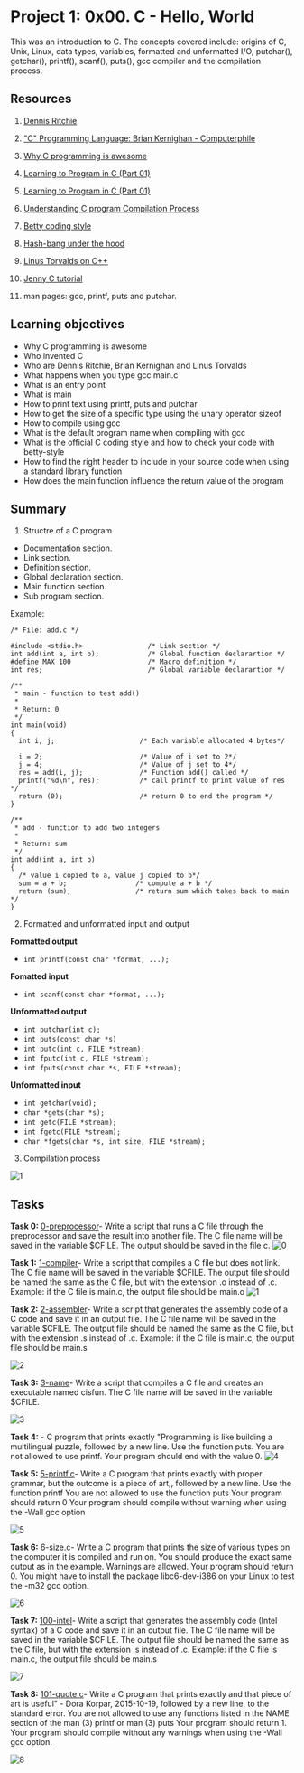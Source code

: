 # **Project 1: 0x00. C - Hello, World**

This was an introduction to C. The concepts covered include: origins of C, Unix, Linux, data types, variables, formatted and unformatted I/O, putchar(), getchar(), printf(), scanf(), puts(), gcc compiler and the compilation process. 

## Resources 

1. [Dennis Ritchie](https://en.wikipedia.org/wiki/Dennis_Ritchie)

2. ["C" Programming Language: Brian Kernighan - Computerphile](https://www.youtube.com/watch?v=de2Hsvxaf8M)

3. [Why C programming is awesome](https://www.youtube.com/watch?v=smGalmxPVYc)

4. [Learning to Program in C (Part 01)](https://www.youtube.com/watch?v=rk2fK2IIiiQ)

5. [Learning to Program in C (Part 01)](https://www.youtube.com/watch?v=FwpP_MsZWnU)

6. [Understanding C program Compilation Process](https://www.youtube.com/watch?v=VDslRumKvRA)

7. [Betty coding style](https://github.com/alx-tools/Betty/wiki)

8. [Hash-bang under the hood](https://twitter.com/unix_byte/status/1024147947393495040?s=21)

9. [Linus Torvalds on C++](https://harmful.cat-v.org/software/c++/linus)

10. [Jenny C tutorial](https://www.youtube.com/watch?v=EjavYOFoJJ0&list=PLdo5W4Nhv31a8UcMN9-35ghv8qyFWD9_S)

11. man pages: gcc, printf, puts and putchar.

## Learning objectives

- Why C programming is awesome
- Who invented C
- Who are Dennis Ritchie, Brian Kernighan and Linus Torvalds
- What happens when you type gcc main.c
- What is an entry point
- What is main
- How to print text using printf, puts and putchar
- How to get the size of a specific type using the unary operator sizeof
- How to compile using gcc
- What is the default program name when compiling with gcc
- What is the official C coding style and how to check your code with betty-style
- How to find the right header to include in your source code when using a standard library function
- How does the main function influence the return value of the program
  
## Summary

1. Structre of a C program
* Documentation section.
* Link section.
* Definition section.
* Global declaration section.
* Main function section.
* Sub program section.

Example:
```
/* File: add.c */

#include <stdio.h>                /* Link section */
int add(int a, int b);            /* Global function declarartion */
#define MAX 100                   /* Macro definition */
int res;                          /* Global variable declarartion */

/**
 * main - function to test add()
 *
 * Return: 0
 */
int main(void)
{
  int i, j;                     /* Each variable allocated 4 bytes*/

  i = 2;                        /* Value of i set to 2*/
  j = 4;                        /* Value of j set to 4*/
  res = add(i, j);              /* Function add() called */
  printf("%d\n", res);          /* call printf to print value of res */
  return (0);                   /* return 0 to end the program */
}

/**
 * add - function to add two integers
 *
 * Return: sum
 */
int add(int a, int b)
{
  /* value i copied to a, value j copied to b*/
  sum = a + b;                 /* compute a + b */
  return (sum);                /* return sum which takes back to main */
}
```

2. Formatted and unformatted input and output

**Formatted output**  
- ```int printf(const char *format, ...);```

**Fomatted input**
- ```int scanf(const char *format, ...);```

**Unformatted output**
- ```int putchar(int c);```
- ```int puts(const char *s)```
- ```int putc(int c, FILE *stream);```
- ```int fputc(int c, FILE *stream);```
- ```int fputs(const char *s, FILE *stream);```

**Unformatted input**
- ```int getchar(void);```
- ```char *gets(char *s);```
- ```int getc(FILE *stream);```
- ```int fgetc(FILE *stream);```
- ```char *fgets(char *s, int size, FILE *stream);```

3. Compilation process

![1](https://github.com/Muthoni-Maryanne/alx-low_level_programming/assets/107298263/f469ed11-9d41-4cfb-9d08-0fcc49b8bb2c)

## Tasks

**Task 0:** [0-preprocessor](https://github.com/Muthoni-Maryanne/alx-low_level_programming/blob/master/0x00-hello_world/0-preprocessor)- Write a script that runs a C file through the preprocessor and save the result into another file. The C file name will be saved in the variable $CFILE. The output should be saved in the file c.
![0](https://github.com/Muthoni-Maryanne/alx-low_level_programming/assets/107298263/1e26bee4-bd17-4ad5-9489-6d4b5aa368e7)

**Task 1:** [1-compiler](https://github.com/Muthoni-Maryanne/alx-low_level_programming/blob/master/0x00-hello_world/1-compiler)-  Write a script that compiles a C file but does not link. The C file name will be saved in the variable $CFILE. The output file should be named the same as the C file, but with the extension .o instead of .c.
Example: if the C file is main.c, the output file should be main.o
![1](https://github.com/Muthoni-Maryanne/alx-low_level_programming/assets/107298263/76935ac9-0e4e-443a-8e74-cfdd04345e94)

**Task 2:** [2-assembler](https://github.com/Muthoni-Maryanne/alx-low_level_programming/blob/master/0x00-hello_world/2-assembler)- Write a script that generates the assembly code of a C code and save it in an output file. The C file name will be saved in the variable $CFILE. The output file should be named the same as the C file, but with the extension .s instead of .c.
Example: if the C file is main.c, the output file should be main.s

![2](https://github.com/Muthoni-Maryanne/alx-low_level_programming/assets/107298263/d2fe52e9-9b4c-47d5-ad46-433c23ae0311)

**Task 3:** [3-name](https://github.com/Muthoni-Maryanne/alx-low_level_programming/blob/master/0x00-hello_world/3-name)- Write a script that compiles a C file and creates an executable named cisfun. The C file name will be saved in the variable $CFILE.

![3](https://github.com/Muthoni-Maryanne/alx-low_level_programming/assets/107298263/3fc4ffff-037b-401e-ac18-889a263710a8)

**Task 4:** []()- C program that prints exactly "Programming is like building a multilingual puzzle, followed by a new line. Use the function puts. You are not allowed to use printf. Your program should end with the value 0.
![4](https://github.com/Muthoni-Maryanne/alx-low_level_programming/assets/107298263/5463bd49-ae7d-4a8b-8bcf-7656ef94abd9)

**Task 5:** [5-printf.c](https://github.com/Muthoni-Maryanne/alx-low_level_programming/blob/master/0x00-hello_world/5-printf.c)- Write a C program that prints exactly with proper grammar, but the outcome is a piece of art,, followed by a new line.
Use the function printf
You are not allowed to use the function puts
Your program should return 0
Your program should compile without warning when using the -Wall gcc option

![5](https://github.com/Muthoni-Maryanne/alx-low_level_programming/assets/107298263/b8e3b51a-7bc0-4a5e-8144-e8ac4a8ec520)

**Task 6:** [6-size.c](https://github.com/Muthoni-Maryanne/alx-low_level_programming/blob/master/0x00-hello_world/6-size.c)- Write a C program that prints the size of various types on the computer it is compiled and run on. You should produce the exact same output as in the example. Warnings are allowed. Your program should return 0. You might have to install the package libc6-dev-i386 on your Linux to test the -m32 gcc option.

![6](https://github.com/Muthoni-Maryanne/alx-low_level_programming/assets/107298263/22a61823-ceef-4620-8efa-449e236d7f90)

**Task 7:** [100-intel](https://github.com/Muthoni-Maryanne/alx-low_level_programming/blob/master/0x00-hello_world/100-intel)- Write a script that generates the assembly code (Intel syntax) of a C code and save it in an output file. The C file name will be saved in the variable $CFILE. The output file should be named the same as the C file, but with the extension .s instead of .c. Example: if the C file is main.c, the output file should be main.s

![7](https://github.com/Muthoni-Maryanne/alx-low_level_programming/assets/107298263/15624f29-9094-4804-985b-edebb44261cf)

**Task 8:** [101-quote.c](https://github.com/Muthoni-Maryanne/alx-low_level_programming/blob/master/0x00-hello_world/[101-quote.c](https://github.com/Muthoni-Maryanne/alx-low_level_programming/blob/master/0x00-hello_world/101-quote.c))- Write a C program that prints exactly and that piece of art is useful" - Dora Korpar, 2015-10-19, followed by a new line, to the standard error. You are not allowed to use any functions listed in the NAME section of the man (3) printf or man (3) puts
Your program should return 1. Your program should compile without any warnings when using the -Wall gcc option.

![8](https://github.com/Muthoni-Maryanne/alx-low_level_programming/assets/107298263/65c1f323-54f6-4159-8308-155ccfcb379b)
